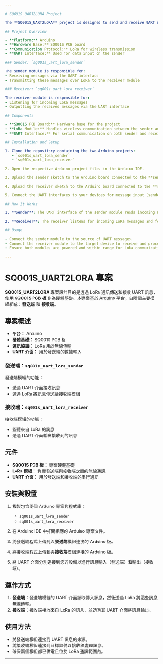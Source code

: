 ```yaml
---

# SQ001S_UART2LORA Project

The **SQ001S_UART2LORA** project is designed to send and receive UART messages via LoRa communication using the **SQ001S PCB board**. It is built on the Arduino platform and comprises two primary components: the **sender** and the **receiver**.

## Project Overview

- **Platform:** Arduino
- **Hardware Base:** SQ001S PCB board
- **Communication Protocol:** LoRa for wireless transmission
- **UART Interface:** Used for data input on the sender

### Sender: `sq001s_uart_lora_sender`

The sender module is responsible for:
- Receiving messages via the UART interface
- Transmitting these messages over LoRa to the receiver module

### Receiver: `sq001s_uart_lora_receiver`

The receiver module is responsible for:
- Listening for incoming LoRa messages
- Outputting the received messages via the UART interface

## Components

- **SQ001S PCB Board:** Hardware base for the project
- **LoRa Module:** Handles wireless communication between the sender and receiver
- **UART Interface:** For serial communication on both sender and receiver

## Installation and Setup

1. Clone the repository containing the two Arduino projects:
   - `sq001s_uart_lora_sender`
   - `sq001s_uart_lora_receiver`

2. Open the respective Arduino project files in the Arduino IDE.

3. Upload the sender sketch to the Arduino board connected to the **sender** module.

4. Upload the receiver sketch to the Arduino board connected to the **receiver** module.

5. Connect the UART interfaces to your devices for message input (sender) and output (receiver).

## How It Works

1. **Sender**: The UART interface of the sender module reads incoming messages, then these messages are wirelessly transmitted via LoRa.

2. **Receiver**: The receiver listens for incoming LoRa messages and forwards them to its UART interface for output.

## Usage

- Connect the sender module to the source of UART messages.
- Connect the receiver module to the target device to receive and process the messages.
- Ensure both modules are powered and within range for LoRa communication.

---
```

# SQ001S_UART2LORA 專案

**SQ001S_UART2LORA** 專案設計目的是透過 LoRa 通訊傳送和接收 UART 訊息，使用 **SQ001S PCB 板** 作為硬體基礎。本專案基於 Arduino 平台，由兩個主要模組組成：**發送端** 和 **接收端**。

## 專案概述

- **平台：** Arduino
- **硬體基礎：** SQ001S PCB 板
- **通訊協議：** LoRa 用於無線傳輸
- **UART 介面：** 用於發送端的數據輸入

### 發送端：`sq001s_uart_lora_sender`

發送端模組的功能：
- 透過 UART 介面接收訊息
- 通過 LoRa 將訊息傳送給接收端模組

### 接收端：`sq001s_uart_lora_receiver`

接收端模組的功能：
- 監聽來自 LoRa 的訊息
- 透過 UART 介面輸出接收到的訊息

## 元件

- **SQ001S PCB 板：** 專案硬體基礎
- **LoRa 模組：** 負責發送端與接收端之間的無線通訊
- **UART 介面：** 用於發送端和接收端的串行通訊

## 安裝與設置

1. 複製包含兩個 Arduino 專案的程式庫：
   - `sq001s_uart_lora_sender`
   - `sq001s_uart_lora_receiver`

2. 在 Arduino IDE 中打開相應的 Arduino 專案文件。

3. 將發送端程式上傳到與**發送端**模組連接的 Arduino 板。

4. 將接收端程式上傳到與**接收端**模組連接的 Arduino 板。

5. 將 UART 介面分別連接到您的設備以進行訊息輸入（發送端）和輸出（接收端）。

## 運作方式

1. **發送端**：發送端模組的 UART 介面讀取傳入訊息，然後透過 LoRa 將這些訊息無線傳輸。
2. **接收端**：接收端接收來自 LoRa 的訊息，並透過其 UART 介面將訊息輸出。

## 使用方法

- 將發送端模組連接到 UART 訊息的來源。
- 將接收端模組連接到目標設備以接收和處理訊息。
- 確保兩個模組都已供電且位於 LoRa 通訊範圍內。
---